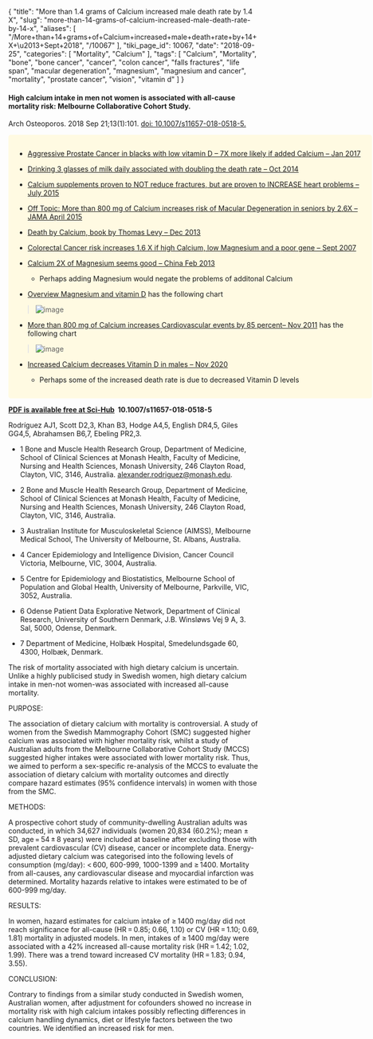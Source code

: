 {
    "title": "More than 1.4 grams of Calcium increased male death rate by 1.4 X",
    "slug": "more-than-14-grams-of-calcium-increased-male-death-rate-by-14-x",
    "aliases": [
        "/More+than+14+grams+of+Calcium+increased+male+death+rate+by+14+X+\u2013+Sept+2018",
        "/10067"
    ],
    "tiki_page_id": 10067,
    "date": "2018-09-25",
    "categories": [
        "Mortality",
        "Calcium"
    ],
    "tags": [
        "Calcium",
        "Mortality",
        "bone",
        "bone cancer",
        "cancer",
        "colon cancer",
        "falls fractures",
        "life span",
        "macular degeneration",
        "magnesium",
        "magnesium and cancer",
        "mortality",
        "prostate cancer",
        "vision",
        "vitamin d"
    ]
}


#### High calcium intake in men not women is associated with all-cause mortality risk: Melbourne Collaborative Cohort Study.

Arch Osteoporos. 2018 Sep 21;13(1):101. [doi: 10.1007/s11657-018-0518-5.](https://doi.org/10.1007/s11657-018-0518-5.)

<div class="border" style="background-color:#FFFAE2;padding:15px;margin:10px 0;border-radius:5px;width:700px">

* [Aggressive Prostate Cancer in blacks with low vitamin D – 7X more likely if added Calcium – Jan 2017](/posts/aggressive-prostate-cancer-in-blacks-with-low-vitamin-d-7x-more-likely-if-added-calcium)

* [Drinking 3 glasses of milk daily associated with doubling the death rate – Oct 2014](/posts/drinking-3-glasses-of-milk-daily-associated-with-doubling-the-death-rate)

* [Calcium supplements proven to NOT reduce fractures, but are proven to INCREASE heart problems – July 2015](/posts/calcium-supplements-proven-to-not-reduce-fractures-but-are-proven-to-increase-heart-problems)

* [Off Topic: More than 800 mg of Calcium increases risk of Macular Degeneration in seniors by 2.6X – JAMA April 2015](/posts/off-topic-more-than-800-mg-of-calcium-increases-risk-of-macular-degeneration-in-seniors-by-26x-jama)

* [Death by Calcium, book by Thomas Levy – Dec 2013](/posts/death-by-calcium-book-by-thomas-levy)

* [Colorectal Cancer risk increases 1.6 X if high Calcium, low Magnesium and a poor gene – Sept 2007](/posts/colorectal-cancer-risk-increases-16-x-if-high-calcium-low-magnesium-and-a-poor-gene)

* [Calcium 2X of Magnesium seems good – China Feb 2013](/posts/calcium-2x-of-magnesium-seems-good-china)

   * Perhaps adding Magnesium would negate the problems of additonal Calcium

* [Overview Magnesium and vitamin D](/posts/overview-magnesium-and-vitamin-d) has the following chart

> <img src="https://d378j1rmrlek7x.cloudfront.net/attachments/jpeg/camg-ratio-vs-heart-disease.jpg" alt="image">

* [More than 800 mg of Calcium increases Cardiovascular events by 85 percent– Nov 2011](/posts/more-than-800-mg-of-calcium-increases-cardiovascular-events-by-85-percent) has the following chart

> <img src="/attachments/d3.mock.jpg" alt="image" style="max-width: 500px;">

* [Increased Calcium decreases Vitamin D in males – Nov 2020](/posts/increased-calcium-decreases-vitamin-d-in-males)

   * Perhaps some of the increased death rate is due to decreased Vitamin D levels

</div>

 **[PDF is available free at Sci-Hub](/posts/off-topic-10-ways-to-find-medical-studies-on-the-web) &nbsp;10.1007/s11657-018-0518-5** 

Rodríguez AJ1, Scott D2,3, Khan B3, Hodge A4,5, English DR4,5, Giles GG4,5, Abrahamsen B6,7, Ebeling PR2,3.

* 1 Bone and Muscle Health Research Group, Department of Medicine, School of Clinical Sciences at Monash Health, Faculty of Medicine, Nursing and Health Sciences, Monash University, 246 Clayton Road, Clayton, VIC, 3146, Australia. alexander.rodriguez@monash.edu.

* 2 Bone and Muscle Health Research Group, Department of Medicine, School of Clinical Sciences at Monash Health, Faculty of Medicine, Nursing and Health Sciences, Monash University, 246 Clayton Road, Clayton, VIC, 3146, Australia.

* 3 Australian Institute for Musculoskeletal Science (AIMSS), Melbourne Medical School, The University of Melbourne, St. Albans, Australia.

* 4 Cancer Epidemiology and Intelligence Division, Cancer Council Victoria, Melbourne, VIC, 3004, Australia.

* 5 Centre for Epidemiology and Biostatistics, Melbourne School of Population and Global Health, University of Melbourne, Parkville, VIC, 3052, Australia.

* 6 Odense Patient Data Explorative Network, Department of Clinical Research, University of Southern Denmark, J.B. Winsløws Vej 9 A, 3. Sal, 5000, Odense, Denmark.

* 7 Department of Medicine, Holbæk Hospital, Smedelundsgade 60, 4300, Holbæk, Denmark.

The risk of mortality associated with high dietary calcium is uncertain. Unlike a highly publicised study in Swedish women, high dietary calcium intake in men-not women-was associated with increased all-cause mortality.

PURPOSE:

The association of dietary calcium with mortality is controversial. A study of women from the Swedish Mammography Cohort (SMC) suggested higher calcium was associated with higher mortality risk, whilst a study of Australian adults from the Melbourne Collaborative Cohort Study (MCCS) suggested higher intakes were associated with lower mortality risk. Thus, we aimed to perform a sex-specific re-analysis of the MCCS to evaluate the association of dietary calcium with mortality outcomes and directly compare hazard estimates (95% confidence intervals) in women with those from the SMC.

METHODS:

A prospective cohort study of community-dwelling Australian adults was conducted, in which 34,627 individuals (women 20,834 (60.2%); mean ± SD, age = 54 ± 8 years) were included at baseline after excluding those with prevalent cardiovascular (CV) disease, cancer or incomplete data. Energy-adjusted dietary calcium was categorised into the following levels of consumption (mg/day): < 600, 600-999, 1000-1399 and ≥ 1400. Mortality from all-causes, any cardiovascular disease and myocardial infarction was determined. Mortality hazards relative to intakes were estimated to be of 600-999 mg/day.

RESULTS:

In women, hazard estimates for calcium intake of ≥ 1400 mg/day did not reach significance for all-cause (HR = 0.85; 0.66, 1.10) or CV (HR = 1.10; 0.69, 1.81) mortality in adjusted models. In men, intakes of ≥ 1400 mg/day were associated with a 42% increased all-cause mortality risk (HR = 1.42; 1.02, 1.99). There was a trend toward increased CV mortality (HR = 1.83; 0.94, 3.55).

CONCLUSION:

Contrary to findings from a similar study conducted in Swedish women, Australian women, after adjustment for cofounders showed no increase in mortality risk with high calcium intakes possibly reflecting differences in calcium handling dynamics, diet or lifestyle factors between the two countries. We identified an increased risk for men.